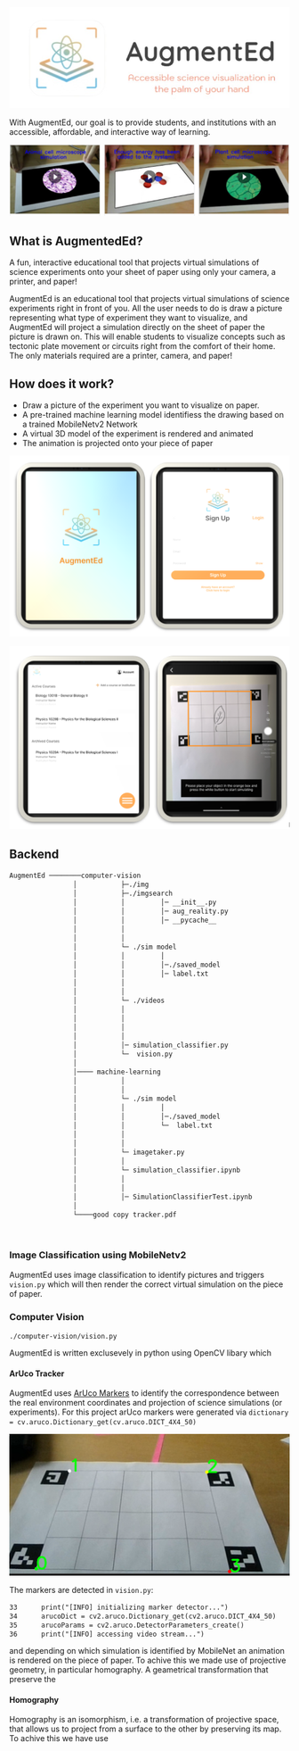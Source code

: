 

![AugmentEd](./computer-vision/img/logo-removebg-preview.jpg)

With AugmentEd, our goal is to provide students, and institutions with an accessible, affordable, and interactive way of learning.

![](./computer-vision/img/animation.png)

## What is AugmentedEd?

A fun, interactive educational tool that projects virtual simulations of science experiments onto your sheet of paper using only your camera, a printer, and paper!

AugmentEd is an educational tool that projects virtual simulations of science experiments right in front of you. All the user needs to do is draw a picture representing what type of experiment they want to visualize, and AugmentEd will project a simulation directly on the sheet of paper the picture is drawn on. This will enable students to visualize concepts such as tectonic plate movement or circuits right from the comfort of their home. The only materials required are a printer, camera, and paper!



## How does it work?

- Draw a picture of the experiment you want to visualize on paper. 
- A pre-trained machine learning model identifiess the drawing based on a trained MobileNetv2 Network
- A virtual 3D model of the experiment is rendered and animated 
- The animation is projected onto your piece of paper


![](./computer-vision/img/signup_2.png)


![](./computer-vision/img/example.png)



## Backend

```
AugmentEd ────────computer-vision
                │           ├─./img
                │           ├─./imgsearch   
                │           │         │─ __init__.py
                │           │         │─ aug_reality.py
                │           │         │─ __pycache__
                │           │
                │           │
                │           └─ ./sim model
                │           │         │  
                │           │         │─./saved_model
                │           │         │─ label.txt
                │           │
                │           │
                │           └─ ./videos
                │           │      
                │           │       
                │           │             
                │           │    
                │           │─ simulation_classifier.py  
                │           └─  vision.py   
                │ 
                │──── machine-learning
                │           │
                │           │
                │           └─ ./sim model
                │           │         │  
                │           │         │─./saved_model
                │           │         └─  label.txt
                │           │
                │           │
                │           └─ imagetaker.py
                │           │  
                │           └─ simulation_classifier.ipynb         
                │           │             
                │           │    
                │           │─ SimulationClassifierTest.ipynb  
                │
                └────good copy tracker.pdf

   
```

### Image Classification using MobileNetv2

AugmentEd uses image classification to identify pictures and triggers `vision.py` which will then render the correct virtual simulation on the piece of paper.

### Computer Vision
```
./computer-vision/vision.py 
```

AugmentEd is written exclusevely in python using OpenCV libary which 
 
#### ArUco Tracker

AugmentEd uses [ArUco Markers](https://docs.opencv.org/master/d5/dae/tutorial_aruco_detection.html) to identify the correspondence between the real environment coordinates and projection of science simulations (or experiments). For this project arUco markers were generated via `dictionary = cv.aruco.Dictionary_get(cv.aruco.DICT_4X4_50)` 

![](./computer-vision/img/aruco_markers.png)

The markers are detected in `vision.py`:
```
33      print("[INFO] initializing marker detector...")
34      arucoDict = cv2.aruco.Dictionary_get(cv2.aruco.DICT_4X4_50)
35      arucoParams = cv2.aruco.DetectorParameters_create()
36      print("[INFO] accessing video stream...")
```

and depending on which simulation is identified by MobileNet an animation is rendered on the piece of paper. 
To achive this we made use of projective geometry, in particular homography. A geametrical transformation that preserve the 

#### Homography

Homography is an isomorphism, i.e. a transformation of projective space, that allows us to project from a surface to the other by preserving its map. To achive this we have use



